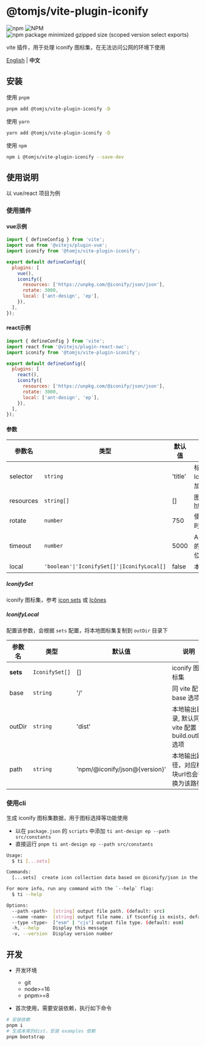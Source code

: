 # @tomjs/vite-plugin-iconify

![npm](https://img.shields.io/npm/v/%40tomjs/vite-plugin-iconify) ![NPM](https://img.shields.io/npm/l/%40tomjs%2Feslint) ![npm package minimized gzipped size (scoped version select exports)](https://img.shields.io/bundlejs/size/%40tomjs/vite-plugin-iconify)

vite 插件，用于处理 iconify 图标集，在无法访问公网的环境下使用

[English](./README.md) | **中文**

## 安装

使用 `pnpm`

```bash
pnpm add @tomjs/vite-plugin-iconify -D
```

使用 `yarn`

```bash
yarn add @tomjs/vite-plugin-iconify -D
```

使用 `npm`

```bash
npm i @tomjs/vite-plugin-iconify --save-dev
```

## 使用说明

以 vue/react 项目为例

### 使用插件

#### vue示例

```js
import { defineConfig } from 'vite';
import vue from '@vitejs/plugin-vue';
import iconify from '@tomjs/vite-plugin-iconify';

export default defineConfig({
  plugins: [
    vue(),
    iconify({
      resources: ['https://unpkg.com/@iconify/json/json'],
      rotate: 3000,
      local: ['ant-design', 'ep'],
    }),
  ],
});
```

#### react示例

```js
import { defineConfig } from 'vite';
import react from '@vitejs/plugin-react-swc';
import iconify from '@tomjs/vite-plugin-iconify';

export default defineConfig({
  plugins: [
    react(),
    iconify({
      resources: ['https://unpkg.com/@iconify/json/json'],
      rotate: 3000,
      local: ['ant-design', 'ep'],
    }),
  ],
});
```

#### 参数

| 参数名 | 类型 | 默认值 | 说明 |
| --- | --- | --- | --- |
| selector | `string` | 'title' | 标签选择器，注入IconifyProviders脚本添加在指定的标签后面 |
| resources | `string[]` | [] | 图标 API 地址，默认带上 https://api.iconify.design |
| rotate | `number` | 750 | 使用下一个主机之前的超时时间（以毫秒为单位） |
| timeout | `number` | 5000 | API 查询被视为失败之前的超时时间（以毫秒为单位） |
| local | `'boolean'\|'IconifySet[]'\|IconifyLocal[]` | false | 本地图标集配置 |

##### IconifySet

iconify 图标集，参考 [icon sets](https://icon-sets.iconify.design/) 或 [Icônes](https://icones.js.org/)

##### IconifyLocal

配置该参数，会根据 `sets` 配置，将本地图标集复制到 `outDir` 目录下

| 参数名 | 类型 | 默认值 | 说明 |
| --- | --- | --- | --- |
| **sets** | `IconifySet[]` | [] | iconify 图标集 |
| base | `string` | '/' | 同 vite 配置 base 选项 |
| outDir | `string` | 'dist' | 本地输出目录, 默认同 vite 配置 build.outDir 选项 |
| path | `string` | 'npm/@iconify/json@{version}' | 本地输出路径，对应模块url也会替换为该路径 |

### 使用cli

生成 iconify 图标集数据，用于图标选择等功能使用

- 以在 `package.json` 的 `scripts` 中添加 `ti ant-design ep --path src/constants`
- 直接运行 `pnpm ti ant-design ep --path src/constants`

```bash
Usage:
  $ ti [...sets]

Commands:
  [...sets]  create icon collection data based on @iconify/json in the project

For more info, run any command with the `--help` flag:
  $ ti --help

Options:
  --path <path>  [string] output file path. (default: src)
  --name <name>  [string] output file name. if tsconfig is exists, default is 'iconify.ts', or is 'iconify.js'
  --type <type>  ["esm" | "cjs"] output file type. (default: esm)
  -h, --help     Display this message
  -v, --version  Display version number
```

## 开发

- 开发环境

  - git
  - node>=16
  - pnpm>=8

- 首次使用，需要安装依赖，执行如下命令

```bash
# 安装依赖
pnpm i
# 生成本库的dist，安装 examples 依赖
pnpm bootstrap
```
